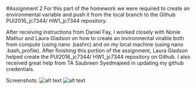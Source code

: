 #Assignment 2
For this part of the homework we were required to create an environmental variable and push it from the local branch to the Github PUI2016_jc7344/ HW1_jc7344 repository.

After receiving instructions from Daniel Fay, I worked closely with Nonie Mathur and Laura Gladson on how to create an invironmental virable both from compute (using nano .bashrc) and on my local machine (using nano .bash_profile). After finishing this portion of the assignment, Laura Gladson helped create the PUI2016_jc7344/ HW1_jc7344 repository on Github. I also received great help from TA Saubreen Syedmajeed in updating my github credentials. 

Screenshots:
![alt text](https://github.com/jc7344/PUI2016_jc7344/blob/master/Screen%20Shot%202016-09-12%20at%203.07.59%20PM.png "Creation of the environmental virable")
![alt text](https://github.com/jc7344/PUI2016_jc7344/blob/master/Screen%20Shot%202016-09-12%20at%203.08.27%20PM.png "location of created directory")

